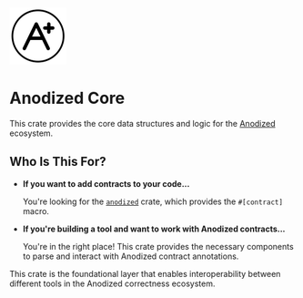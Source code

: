 <img width="100" alt="Anodized Logo" src="https://raw.githubusercontent.com/mkovaxx/anodized/mate-logo/assets/logo.svg">

# Anodized Core

This crate provides the core data structures and logic for the [Anodized](https://github.com/mkovaxx/anodized) ecosystem.

## Who Is This For?

- **If you want to add contracts to your code...**

  You're looking for the [`anodized`](https://crates.io/crates/anodized) crate, which provides the `#[contract]` macro.

- **If you're building a tool and want to work with Anodized contracts...**

  You're in the right place! This crate provides the necessary components to parse and interact with Anodized contract annotations.

This crate is the foundational layer that enables interoperability between different tools in the Anodized correctness ecosystem.

